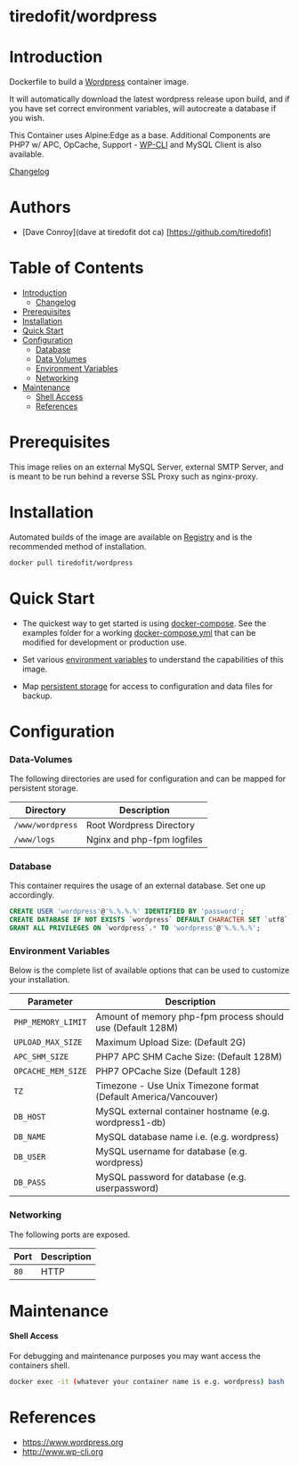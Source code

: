 # tiredofit/wordpress

# Introduction

Dockerfile to build a [Wordpress](https://www.wordpress.org/) container image.

It will automatically download the latest wordpress release upon build, and if you have set correct environment variables, will autocreate a database if you wish.

This Container uses Alpine:Edge as a base.
Additional Components are PHP7 w/ APC, OpCache, Support - [WP-CLI](http://wp-cli.org/) and MySQL Client is also available.


[Changelog](CHANGELOG.md)

# Authors

- [Dave Conroy](dave at tiredofit dot ca) [https://github.com/tiredofit]

# Table of Contents

- [Introduction](#introduction)
    - [Changelog](CHANGELOG.md)
- [Prerequisites](#prerequisites)
- [Installation](#installation)
- [Quick Start](#quick-start)
- [Configuration](#configuration)
    - [Database](#database)
    - [Data Volumes](#data-volumes)
    - [Environment Variables](#environmentvariables)   
    - [Networking](#networking)
- [Maintenance](#maintenance)
    - [Shell Access](#shell-access)
   - [References](#references)

# Prerequisites

This image relies on an external MySQL Server, external SMTP Server, and is meant to be run behind a reverse SSL Proxy such as nginx-proxy.


# Installation

Automated builds of the image are available on [Registry](https://tiredofit/wordpress) and is the recommended method of installation.


```bash
docker pull tiredofit/wordpress
```

# Quick Start

* The quickest way to get started is using [docker-compose](https://docs.docker.com/compose/). See the examples folder for a working [docker-compose.yml](examples/docker-compose.yml) that can be modified for development or production use.

* Set various [environment variables](#environment-variables) to understand the capabilities of this image.
* Map [persistent storage](#data-volumes) for access to configuration and data files for backup.

# Configuration

### Data-Volumes

The following directories are used for configuration and can be mapped for persistent storage.

| Directory | Description |
|-----------|-------------|
| `/www/wordpress` | Root Wordpress Directory |
| `/www/logs` | Nginx and php-fpm logfiles |

### Database

This container requires the usage of an external database. Set one up accordingly.

```sql
CREATE USER 'wordpress'@'%.%.%.%' IDENTIFIED BY 'password';
CREATE DATABASE IF NOT EXISTS `wordpress` DEFAULT CHARACTER SET `utf8` COLLATE `utf8_unicode_ci`;
GRANT ALL PRIVILEGES ON `wordpress`.* TO 'wordpress'@'%.%.%.%';
```

### Environment Variables

Below is the complete list of available options that can be used to customize your installation.

| Parameter | Description |
|-----------|-------------|
| `PHP_MEMORY_LIMIT` |Amount of memory php-fpm process should use (Default 128M) |
| `UPLOAD_MAX_SIZE` | Maximum Upload Size: (Default 2G) |
| `APC_SHM_SIZE` | PHP7 APC SHM Cache Size: (Default 128M) |
| `OPCACHE_MEM_SIZE` | PHP7 OPCache Size (Default 128) |
| `TZ` | Timezone - Use Unix Timezone format (Default America/Vancouver) |
| `DB_HOST` | MySQL external container hostname (e.g. wordpress1-db)
| `DB_NAME` | MySQL database name i.e. (e.g. wordpress)
| `DB_USER` | MySQL username for database (e.g. wordpress)
| `DB_PASS` | MySQL password for database (e.g. userpassword)


### Networking

The following ports are exposed.

| Port      | Description |
|-----------|-------------|
| `80` | HTTP |

# Maintenance
#### Shell Access

For debugging and maintenance purposes you may want access the containers shell. 

```bash
docker exec -it (whatever your container name is e.g. wordpress) bash
```

# References

* https://www.wordpress.org
* http://www.wp-cli.org

